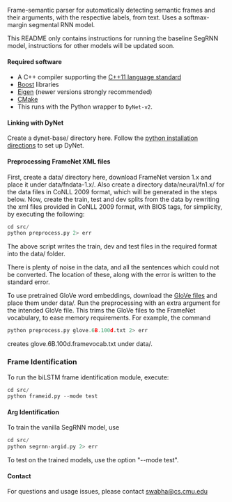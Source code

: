 Frame-semantic parser for automatically detecting semantic frames and their arguments, with the respective labels, from text. Uses a softmax-margin segmental RNN model.

This README only contains instructions for running the baseline SegRNN model, instructions for other models will be updated soon.

#### Required software

 * A C++ compiler supporting the [C++11 language standard](https://en.wikipedia.org/wiki/C%2B%2B11)
 * [Boost](http://www.boost.org/) libraries
 * [Eigen](http://eigen.tuxfamily.org) (newer versions strongly recommended)
 * [CMake](http://www.cmake.org/)
 * This runs with the Python wrapper to `DyNet-v2`.

#### Linking with DyNet
Create a dynet-base/ directory here. Follow the [python installation directions](http://dynet.readthedocs.io/en/latest/python.html) to set up DyNet.

#### Preprocessing FrameNet XML files

First, create a data/ directory here, download FrameNet version 1.x and place it under data/fndata-1.x/. Also create a directory data/neural/fn1.x/ for the data files in CoNLL 2009 format, which will be generated in the steps below. Now, create the train, test and dev splits from the data by rewriting the xml files provided in CoNLL 2009 format, with BIOS tags, for simplicity, by executing the following:

```python
cd src/
python preprocess.py 2> err

```
The above script writes the train, dev and test files in the required format into the data/ folder.

There is plenty of noise in the data, and all the sentences which could not be converted. The location of these, along with the error is written to the standard error.

To use pretrained GloVe word embeddings, download the [GloVe files](https://nlp.stanford.edu/projects/glove/) and place them under data/. Run the preprocessing with an extra argument for the intended GloVe file. This trims the GloVe files to the FrameNet vocabulary, to ease memory requirements. For example, the command

```python
python preprocess.py glove.6B.100d.txt 2> err

``` 
creates glove.6B.100d.framevocab.txt under data/. 

### Frame Identification
To run the biLSTM frame identification module, execute:

```python
cd src/
python frameid.py --mode test


```



#### Arg Identification

To train the vanilla SegRNN model, use
```python
cd src/
python segrnn-argid.py 2> err

```
To test on the trained models, use the option "--mode test".

#### Contact

For questions and usage issues, please contact swabha@cs.cmu.edu


